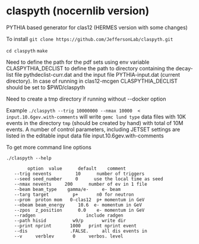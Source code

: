 # claspyth (nocernlib version)
PYTHIA based generator for clas12 (HERMES version with some changes)

To install
`git clone https://github.com/JeffersonLab/claspyth.git`

`cd claspyth` 
`make`

Need to define the path for the pdf sets using env variable CLASPYTHIA_DECLIST to define the path to  directory containing the decay-list file pythdeclist-curr.dat and the input file PYTHIA-input.dat (current directory). In case of running in clas12-mcgen CLASPYTHIA_DECLIST  should be set to $PWD/claspyth

Need to create a tmp directory if running without --docker option

Example
`./claspyth --trig 10000000 --nmax 10000  < input.10.6gev.with-comments`
will write `gemc lund type` data files with 10K events in the directory `tmp` (should be created by hand) with total of 10M events.
A number of control parameters, including JETSET settings are listed in the editable input data file input.10.6gev.with-comments

To get more command line options

`./claspyth --help`
```
        option  value      default    comment
   --trig nevents         10      number of triggers
   --seed seed_number     0      use the local time as seed
   --nmax nevents     200      number of ev in 1 file
   --beam beam_type    gamma/e-     e- beam
   --targ target         p+       n0 for neutron
   --prom  proton mom   0-clas12  p+ momentum in GeV 
   --ebeam beam_energy     10.6  e- momentum in GeV
   --zpos  z_position      0.0    e- momentum in GeV
   --radgen                   include radgen
   --path hisid          w9/p       write dir
   --print nprint       1000   print nprint event
   --dis                .FALSE.     all dis events in
   --v     verblev       0     verbos. level

 
